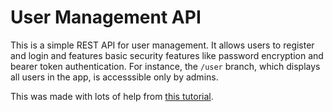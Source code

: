 # User Management API
This is a simple REST API for user management. It allows users to register and login and features basic security features like password encryption and bearer token authentication. For instance, the `/user` branch, which displays all users in the app, is accesssible only by admins.

This was made with lots of help from [this tutorial](https://blog.postman.com/how-to-create-a-rest-api-with-node-js-and-express/#1).
